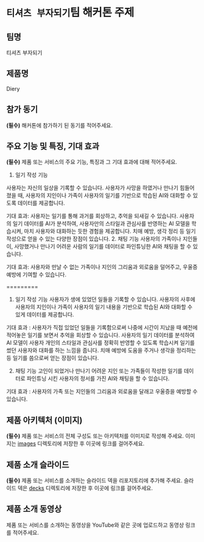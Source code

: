 # `티셔츠 부자되기`팀 해커톤 주제

## 팀명

티셔츠 부자되기

## 제품명

Diery

## 참가 동기

**(필수)** 해커톤에 참가하기 된 동기를 적어주세요.

## 주요 기능 및 특징, 기대 효과

**(필수)** 제품 또는 서비스의 주요 기능, 특징과 그 기대 효과에 대해 적어주세요.

1. 일기 작성 기능
   
사용자는 자신의 일상을 기록할 수 있습니다. 사용자가 사망을 하였거나 만나기 힘들어 졌을 때, 사용자의 지인이나 가족이 사용자의 일기를 기반으로 학습된 AI와 대화할 수 있도록 데이터를 제공합니다.

기대 효과:
사용자는 일기를 통해 과거를 회상하고, 추억을 되새길 수 있습니다.
사용자의 일기 데이터를 AI가 분석하여, 사용자만의 스타일과 관심사를 반영하는 AI 모델을 학습시켜, 마치 사용자와 대화하는 듯한 경험을 제공합니다.
치매 예방, 생각 정리 등 일기 작성으로 얻을 수 있는 다양한 장점이 있습니다.
2. 채팅 기능
사용자의 가족이나 지인들이, 사망했거나 만나기 어려운 사람의 일기를 데이터로 파인튜닝한 AI와 채팅을 할 수 있습니다.

기대 효과:
사용자와 만날 수 없는 가족이나 지인의 그리움과 외로움을 덜어주고, 우울증 예방에 기여할 수 있습니다.

=========

1. 일기 작성 기능
사용자가 생에 있었던 일들을 기록할 수 있습니다.
사용자의 사후에 사용자의 지인이나 가족이 사용자의 일기 내용을 기반으로 학습된 AI와 대화할 수 있게 데이터를 제공합니다.

기대 효과 :
사용자가 직접 있었던 일들을 기록함으로써 나중에 시간이 지났을 때 예전에 적어놓은 일기를 보면서 추억을 회상할 수 있습니다.
사용자의 일기 데이터를 분석하여 AI 모델이 사용자 개인의 스타일과 관심사를 정확히 반영할 수 있도록 학습시켜 일기를 썼던 사용자와 대화를 하는 느낌을 줍니다.
치매 예방에 도움을 주거나 생각을 정리하는 등 일기를 씀으로써 얻는 장점이 있습니다.

2. 채팅 기능
고인이 되었거나 만나기 어려운 지인 또는 가족들이 작성한 일기를 데이터로 파인튜닝 시킨 사용자의 정서를 가진 AI와 채팅을 할 수 있습니다.

기대 효과 :
사용자의 가족 또는 지인들의 그리움과 외로움을 달래고 우울증을 예방할 수 있습니다.

## 제품 아키텍처 (이미지)

**(필수)** 제품 또는 서비스의 전체 구성도 또는 아키텍처를 이미지로 작성해 주세요. 이미지는 [images](./images) 디렉토리에 저장한 후 이곳에 링크를 걸어주세요.

## 제품 소개 슬라이드

**(필수)** 제품 또는 서비스를 소개하는 슬라이드 덱을 리포지토리에 추가해 주세요. 슬라이드 덱은 [decks](./decks) 디렉토리에 저장한 후 이곳에 링크를 걸어주세요.

## 제품 소개 동영상

제품 또는 서비스를 소개하는 동영상을 YouTube와 같은 곳에 업로드하고 동영상 링크를 적어주세요.
